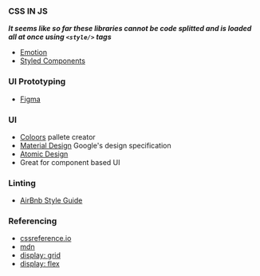 
### CSS IN JS
___It seems like so far these libraries cannot be code splitted and is loaded all at once using `<style/>` tags___
- [Emotion](https://emotion.sh/docs/introduction)
- [Styled Components](https://styled-components.com/)
 

### UI Prototyping
- [Figma](https://www.figma.com/)

### UI
- [Coloors](https://coolors.co/) pallete creator
- [Material Design](https://material.io/design) Google's design specification
- [Atomic Design](https://bradfrost.com/blog/post/atomic-web-design/)
 - Great for component based UI

### Linting
- [AirBnb Style Guide](https://github.com/airbnb/javascript)

### Referencing
- [cssreference.io](https://cssreference.io/)
- [mdn](https://developer.mozilla.org/en-US/)
- [display: grid](https://css-tricks.com/snippets/css/complete-guide-grid/)
- [display: flex](https://css-tricks.com/snippets/css/a-guide-to-flexbox/)

